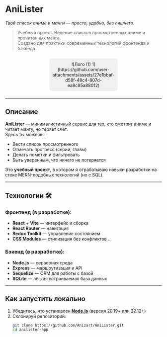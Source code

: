 # AniLister
*Твой список аниме и манги — просто, удобно, без лишнего.*

> Учебный проект. Ведение списков просмотренных аниме и прочитанных манга.  
> Создано для практики современных технологий фронтенда и бэкенда.

<div align="center" style="margin: 24px 0; padding: 10px; background: #f0f0f0; border-radius: 8px; max-width: 200px; margin: 24px auto;">
  ![Лого (1) 1](https://github.com/user-attachments/assets/27e1bbaf-d58f-48c4-807d-ea8c95a88012)
</div>

---

## Описание
**AniLister** — минималистичный сервис для тех, кто смотрит аниме и читает мангу, но теряет счёт.  
Здесь ты можешь:
- Вести список просмотренного
- Отмечать прогресс (серии, главы)
- Делать пометки и фильтровать
- Быть уверенным, что ничего не потеряется

Это **учебный проект**, в котором я отрабатываю навыки разработки на стеке MERN-подобных технологий (но с SQL).

---

## Технологии 🛠

### Фронтенд (в разработке):
- **React** + **Vite** — интерфейс и сборка
- **React Router** — навигация
- **Redux Toolkit** — управление состоянием
- **CSS Modules** — стилизация без конфликтов
...

### Бэкенд (в разработке):
- **Node.js** — серверная среда
- **Express** — маршрутизация и API
- **Sequelize** — ORM для работы с базой
- **SQLite** — лёгкая встраиваемая база данных

---

## Как запустить локально

1. Убедитесь, что установлен **[Node.js](https://nodejs.org)** (версия 20.19+ или 22.12+)
2. Склонируй репозиторий:
   ```bash
   git clone https://github.com/Anizart/AniLister.git
   cd anilister-app
